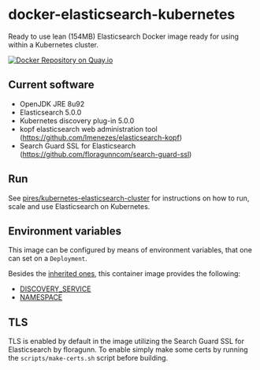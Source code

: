 # docker-elasticsearch-kubernetes

Ready to use lean (154MB) Elasticsearch Docker image ready for using within a Kubernetes cluster.

[![Docker Repository on Quay.io](https://quay.io/repository/pires/docker-elasticsearch-kubernetes/status "Docker Repository on Quay.io")](https://quay.io/repository/pires/docker-elasticsearch-kubernetes)

## Current software

* OpenJDK JRE 8u92
* Elasticsearch 5.0.0
* Kubernetes discovery plug-in 5.0.0
* kopf elasticsearch web administration tool (https://github.com/lmenezes/elasticsearch-kopf)
* Search Guard SSL for Elasticsearch (https://github.com/floragunncom/search-guard-ssl)

## Run

See [pires/kubernetes-elasticsearch-cluster](https://github.com/pires/kubernetes-elasticsearch-cluster) for instructions on how to run, scale and use Elasticsearch on Kubernetes.

## Environment variables

This image can be configured by means of environment variables, that one can set on a `Deployment`.

Besides the [inherited ones](https://github.com/pires/docker-elasticsearch#environment-variables), this container image provides the following:

* [DISCOVERY_SERVICE](https://github.com/fabric8io/elasticsearch-cloud-kubernetes#kubernetes-pod-discovery)
* [NAMESPACE](https://github.com/fabric8io/elasticsearch-cloud-kubernetes#kubernetes-pod-discovery)

## TLS

TLS is enabled by default in the image utilizing the Search Guard SSL for Elasticsearch by floragunn. To enable simply make some certs by running the `scripts/make-certs.sh` script before building. 
